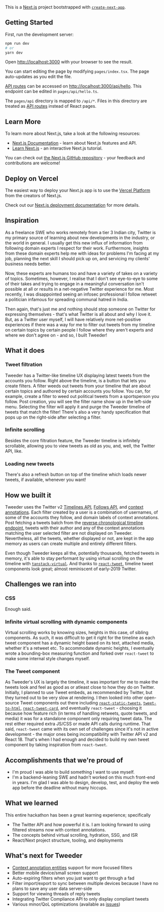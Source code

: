 This is a [Next.js](https://nextjs.org/) project bootstrapped with [`create-next-app`](https://github.com/vercel/next.js/tree/canary/packages/create-next-app).

## Getting Started

First, run the development server:

```bash
npm run dev
# or
yarn dev
```

Open [http://localhost:3000](http://localhost:3000) with your browser to see the result.

You can start editing the page by modifying `pages/index.tsx`. The page auto-updates as you edit the file.

[API routes](https://nextjs.org/docs/api-routes/introduction) can be accessed on [http://localhost:3000/api/hello](http://localhost:3000/api/hello). This endpoint can be edited in `pages/api/hello.ts`.

The `pages/api` directory is mapped to `/api/*`. Files in this directory are treated as [API routes](https://nextjs.org/docs/api-routes/introduction) instead of React pages.

## Learn More

To learn more about Next.js, take a look at the following resources:

- [Next.js Documentation](https://nextjs.org/docs) - learn about Next.js features and API.
- [Learn Next.js](https://nextjs.org/learn) - an interactive Next.js tutorial.

You can check out [the Next.js GitHub repository](https://github.com/vercel/next.js/) - your feedback and contributions are welcome!

## Deploy on Vercel

The easiest way to deploy your Next.js app is to use the [Vercel Platform](https://vercel.com/new?utm_medium=default-template&filter=next.js&utm_source=create-next-app&utm_campaign=create-next-app-readme) from the creators of Next.js.

Check out our [Next.js deployment documentation](https://nextjs.org/docs/deployment) for more details.


## Inspiration
As a freelance SWE who works remotely from a tier 3 Indian city, Twitter is my primary source of learning about new developments in the industry, or the world in general. I usually get this new influx of information from following domain experts I respect for their work. Furthermore, insights from these domain experts help me with ideas for problems I'm facing at my job, planning the next skill I should pick up on, and servicing my clients' business needs better. 

Now, these experts are humans too and have a variety of takes on a variety of topics. Sometimes, however, I realise that I don't see eye-to-eye to some of their takes and trying to engage in a meaningful conversation isn't possible at all or results in a net-negative Twitter experience for me. Most recently, I was disappointed seeing an infosec professional I follow retweet a politician infamous for spreading communal hatred in India.

Then again, that's just me and nothing should stop someone on Twitter for expressing themselves - that's what Twitter is all about and why I love it. But, as a Twitter user myself, I will have relatively more net-positive experiences if there was a way for me to filter out tweets from my timeline on certain topics by certain people I follow where they aren't experts and where we don't agree on - and so, I built Tweeder! 

## What it does
### Tweet filtration
Tweeder has a Twitter-like timeline UX displaying latest tweets from the accounts you follow. Right above the timeline, is a button that lets you create filters. A filter weeds out tweets from your timeline that are about certain topics and authored by certain accounts you follow. You can, for example, create a filter to weed out political tweets from a sportsperson you follow. Post creation, you will see the filter name show up in the left-side menu. Selecting the filter will apply it and purge the Tweeder timeline of tweets that match the filter! There's also a very handy specification that pops up on the right-side after selecting a filter.

### Infinite scrolling
Besides the core filtration feature, the Tweeder timeline is infinitely scrollable, allowing you to view tweets as old as you, and, well, the Twitter API, like. 

### Loading new tweets
There's also a refresh button on top of the timeline which loads newer tweets, if available, whenever you want!

## How we built it
Tweeder uses the Twitter v2 [Timelines API](https://developer.twitter.com/en/docs/twitter-api/tweets/timelines), [Follows API](https://developer.twitter.com/en/docs/twitter-api/users/follows/i), and [context annotations](https://developer.twitter.com/en/docs/twitter-api/annotations/overview). Each filter created by a user is a combination of usernames, of some of the accounts they follow, and domain labels of context annotations. Post fetching a tweets batch from the [reverse chronological timeline endpoint](https://developer.twitter.com/en/docs/twitter-api/tweets/timelines/api-reference/get-users-id-reverse-chronological), tweets with their author and any of the context annotations matching the user selected filter are not displayed on Tweeder. Nevertheless, all the tweets, whether displayed or not, are kept in the app memory as users can create multiple and entirely different filters.

Even though Tweeder keeps all the, potentially thousands, fetched tweets in memory, it's able to stay performant by using virtual scrolling on the timeline with [`tanstack-virtual`](https://tanstack.com/virtual/v3). And thanks to [`react-tweet`](https://github.com/mannynotfound/react-tweet), timeline tweet components look great; almost reminiscent of early-2019 Twitter. 

## Challenges we ran into
### CSS
Enough said.

### Infinite virtual scrolling with dynamic components
Virtual scrolling works by knowing sizes, heights in this case, of sibling components. As such, it was difficult to get it right for the timeline as each tweet component has a dynamic height based on its text, attached media, whether it's a retweet etc. To accommodate dynamic heights, I eventually wrote a bounding-box measuring function and forked over `react-tweet` to make some internal style changes myself.

### The Tweet component 
As Tweeder's UX is largely the timeline, it was important for me to make the tweets look and feel as good as or atleast close to how they do on Twitter. Initially, I planned to use Tweet embeds, as recommended by Twitter, but they turned out to be very slow at rendering. I then looked into other open-source Tweet components out there including [`react-static-tweets`](https://github.com/transitive-bullshit/react-static-tweets), [`tweet-to-html`](https://github.com/blessanm86/tweet-to-html), [`react-tweet-card`](https://github.com/zorapeteri/react-tweet-card), and eventually `react-tweet` - choosing it because how feature rich (in terms of handling retweets, quote tweets, and media) it was for a standalone component only requiring tweet data. The rest either required extra JS/CSS or made API calls during runtime. That said, `react-tweet` came with its own set of challenges since it's not in active development - the major ones being incompatibility with Twitter API v2 and React 18. That's when I had enough and decided to build my own tweet component by taking inspiration from `react-tweet`. 

## Accomplishments that we're proud of
- I'm proud I was able to build something I want to use myself.
- I'm a backend-leaning SWE and hadn't worked on this much front-end in years. I'm glad I was able to design, develop, test, and deploy the web app before the deadline without many hiccups.

## What we learned
This entire hackathon has been a great learning experience; specifically
- The Twitter API and how powerful it is. I am looking forward to using filtered streams now with context annotations.
- The concepts behind virtual scrolling, hydration, SSG, and ISR
- React/Next project structure, tooling, and deployments

## What's next for Tweeder
- [Context annotation entities](https://github.com/twitterdev/twitter-context-annotations) support for more focused filters
- Better mobile device/small screen support
- Auto-expiring filters when you just want to get through a fad
- Filter import/export to sync between multiple devices because I have no plans to save any user data server-side
- Support for viewing threads of reply tweets
- Integrating Twitter Compliance API to only display compliant tweets
- Various minor/QoL optimizations (available as [issues](https://github.com/achie27/chirp-tweeder/issues))